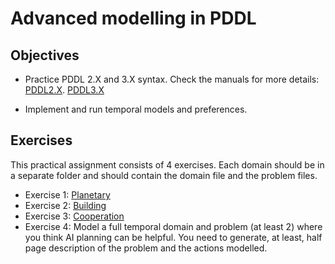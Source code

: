 
# Advanced modelling in PDDL

## Objectives

* Practice PDDL 2.X and 3.X syntax. Check the manuals for more details:
[PDDL2.X](https://www.aaai.org/Papers/JAIR/Vol20/JAIR-2002.pdf).
[PDDL3.X](http://www.cs.yale.edu/homes/dvm/papers/pddl-ipc5.pdf)

* Implement and run temporal models and preferences.

## Exercises 
This practical assignment consists of 4 exercises. Each domain should be in a separate folder and should contain the domain file and the problem files.
 -  Exercise 1: [Planetary](PlanetaryExploration.md)
 -  Exercise 2: [Building](Building.md)
 -  Exercise 3: [Cooperation](Cooperation.md)
 -  Exercise 4: Model a full temporal domain and problem (at least 2) where you think AI planning can be helpful. You need to generate, at least, half page description of the problem and the actions modelled.
